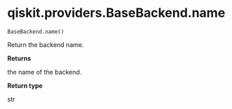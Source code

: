 # qiskit.providers.BaseBackend.name

`BaseBackend.name()`

Return the backend name.

**Returns**

the name of the backend.

**Return type**

str

